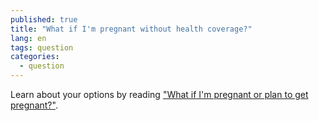 ```yaml
---
published: true
title: "What if I'm pregnant without health coverage?"
lang: en
tags: question
categories:
  - question
---
```


Learn about your options by reading ["What if I'm pregnant or plan to get pregnant?"](/what-if-im-pregnant-or-plan-to-get-pregnant).
